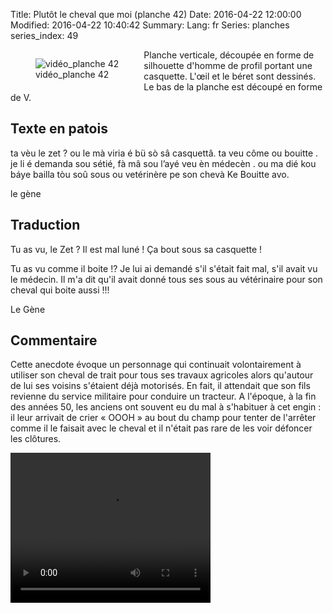 Title: Plutôt le cheval que moi  (planche 42)
Date: 2016-04-22 12:00:00
Modified: 2016-04-22 10:40:42
Summary: 
Lang: fr
Series: planches
series_index: 49


<figure class="image-block" style="float: left;">
  <img alt="vidéo_planche 42" src="{static}/images/planche_42.png">
  <figcaption style="max-width: 204px">vidéo_planche 42</figcaption>
</figure>
<p style"text-align:justify;">Planche verticale, découpée en forme de silhouette d'homme de profil portant une casquette. L'œil et le béret sont dessinés.
Le bas de la planche est découpé en forme de V.</p>

## Texte en patois
ta vèu le zet ? ou le mà viria é bü sò sâ casquettâ. ta veu côme ou bouitte . je li é demanda sou sétié, fà mâ sou l’ayé veu èn médecèn . ou ma dié kou báye bailla tòu soû sous ou vetérinère pe son chevà  Ke Bouitte avo.

le gène

## Traduction
Tu as vu, le Zet ? Il est mal luné ! Ça bout sous sa casquette !

Tu as vu comme il boite !? Je lui ai demandé s'il s'était fait mal, s'il avait vu le médecin. Il m'a dit qu'il avait donné tous ses sous au vétérinaire pour son cheval qui boite aussi !!!

Le Gène

## Commentaire
<p style"text-align:justify;">Cette anecdote évoque un personnage qui continuait volontairement à utiliser son cheval de trait pour tous ses travaux agricoles alors qu'autour de lui ses voisins s'étaient déjà motorisés. En fait, il attendait que son fils revienne du service militaire pour conduire un tracteur. A l'époque, à la fin des années 50, les anciens ont souvent eu du mal à s'habituer à cet engin : il leur arrivait de crier « OOOH » au bout du champ pour tenter de l'arrêter  comme il le faisait avec le cheval et il n'était pas rare de les voir défoncer les clôtures.</p>





<video width="320" height="240" controls>
  <source src="https://d1njpgd0ygatdn.cloudfront.net/video_42.mp4" type="video/mp4">
</video>
